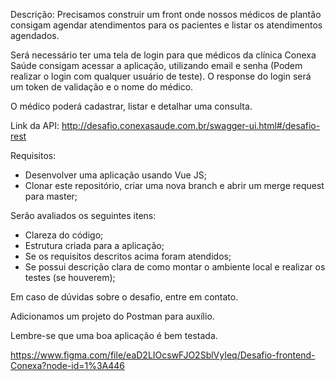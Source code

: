 Descrição:
Precisamos construir um front onde nossos médicos de plantão consigam agendar atendimentos para os pacientes e listar os atendimentos agendados.

Será necessário ter uma tela de login para que médicos da clínica Conexa Saúde consigam acessar a aplicação, utilizando email e senha (Podem realizar o login com qualquer usuário de teste).
O response do login será um token de validação e o nome do médico.

O médico poderá cadastrar, listar e detalhar uma consulta.

Link da API: http://desafio.conexasaude.com.br/swagger-ui.html#/desafio-rest

Requisitos:

- Desenvolver uma aplicação usando Vue JS;
- Clonar este repositório, criar uma nova branch e abrir um merge request para master;

Serão avaliados os seguintes itens:

- Clareza do código;
- Estrutura criada para a aplicação;
- Se os requisitos descritos acima foram atendidos;
- Se possui descrição clara de como montar o ambiente local e realizar os testes (se houverem);

Em caso de dúvidas sobre o desafio, entre em contato.

Adicionamos um projeto do Postman para auxílio.

Lembre-se que uma boa aplicação é bem testada.

https://www.figma.com/file/eaD2LIOcswFJO2SblVyIeq/Desafio-frontend-Conexa?node-id=1%3A446

